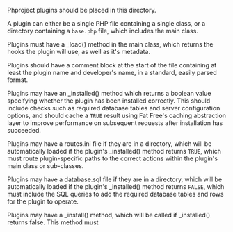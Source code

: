 Phproject plugins should be placed in this directory.

A plugin can either be a single PHP file containing a single class, or a directory containing a `base.php` file, which includes the main class.

Plugins must have a _load() method in the main class, which returns the hooks the plugin will use, as well as it's metadata.

Plugins should have a comment block at the start of the file containing at least the plugin name and developer's name, in a standard, easily parsed format.

Plugins may have an _installed() method which returns a boolean value specifying whether the plugin has been installed correctly. This should include checks such as required database tables and server configuration options, and should cache a `TRUE` result using Fat Free's caching abstraction layer to improve performance on subsequent requests after installation has succeeded.

Plugins may have a routes.ini file if they are in a directory, which will be automatically loaded if the plugin's _installed() method returns `TRUE`, which must route plugin-specific paths to the correct actions within the plugin's main class or sub-classes.

Plugins may have a database.sql file if they are in a directory, which will be automatically loaded if the plugin's _installed() method returns `FALSE`, which must include the SQL queries to add the required database tables and rows for the plugin to operate.

Plugins may have a _install() method, which will be called if _installed() returns false. This method must
